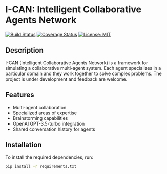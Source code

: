 # I-CAN: Intelligent Collaborative Agents Network

[![Build Status](https://travis-ci.com/yourusername/aican.svg?branch=main)](https://travis-ci.com/yourusername/aican)
[![Coverage Status](https://coveralls.io/repos/github/yourusername/aican/badge.svg?branch=main)](https://coveralls.io/github/yourusername/aican?branch=main)
[![License: MIT](https://img.shields.io/badge/License-MIT-blue.svg)](https://opensource.org/licenses/MIT)

## Description

I-CAN (Intelligent Collaborative Agents Network) is a framework for simulating a collaborative multi-agent system.
Each agent specializes in a particular domain and they work together to solve complex problems.
The project is under development and feedback are welcome.

## Features

- Multi-agent collaboration
- Specialized areas of expertise
- Brainstorming capabilities
- OpenAI GPT-3.5-turbo integration
- Shared conversation history for agents

## Installation

To install the required dependencies, run:

```bash
pip install -r requirements.txt
```
